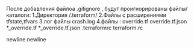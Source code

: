 После добавления файлоа .gitignore , будут проигнорированы файлы/каталоги:
1.Директория /.terraform/
2.Файлы c расширениями tfstate,tfvars
3.лог файлы crash.log
4.файлы :
override.tf
override.tf.json
*_override.tf
*_override.tf.json
.terraformrc
terraform.rc


newline
newline
